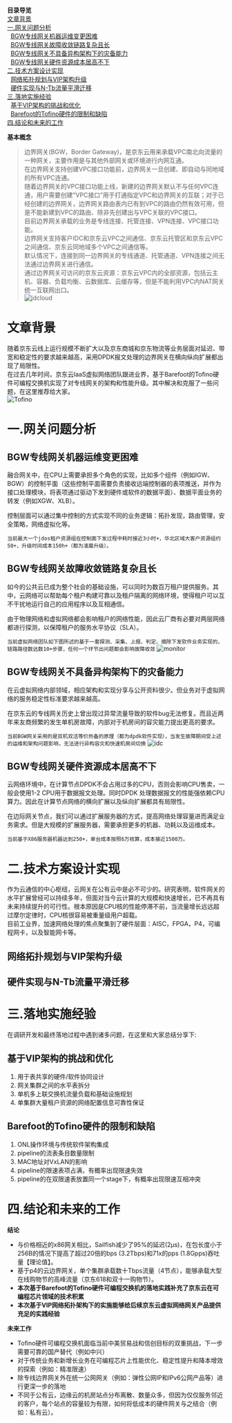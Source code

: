 **目录导览**  
  [文章背景](#文章背景)  
  [一.网关问题分析](#一.网关问题分析)  
  &nbsp;&nbsp;[BGW专线网关机器运维变更困难](#BGW专线网关机器运维变更困难)  
  &nbsp;&nbsp;[BGW专线网关故障收敛链路复杂且长](#BGW专线网关故障收敛链路复杂且长)  
  &nbsp;&nbsp;[BGW专线网关不具备异构架构下的灾备能力](#BGW专线网关不具备异构架构下的灾备能力)  
  &nbsp;&nbsp;[BGW专线网关硬件资源成本居高不下](#BGW专线网关硬件资源成本居高不下)  
  [二.技术方案设计实现](#二.技术方案设计实现)  
  &nbsp;&nbsp;[网络拓扑规划与VIP架构升级](#网络拓扑规划与VIP架构升级)  
  &nbsp;&nbsp;[硬件实现与N-Tb流量平滑迁移](#硬件实现与N-Tb流量平滑迁移)  
  [三.落地实施经验](#三.落地实施经验)  
  &nbsp;&nbsp;[基于VIP架构的挑战和优化](#基于VIP架构的挑战和优化)  
  &nbsp;&nbsp;[Barefoot的Tofino硬件的限制和缺陷](#Barefoot的Tofino硬件的限制和缺陷)  
  [四.结论和未来的工作](#四.结论和未来的工作)   




**基本概念**  
> 边界网关(BGW，Border Gateway)，是京东云用来承载VPC南北向流量的一种网关，主要作用是与其他外部网关或环境进行内网互通。  
> 在边界网关支持创建VPC接口功能前，边界网关一旦创建、即自动与同地域的所有VPC连通。  
> 随着边界网关的VPC接口功能上线，新建的边界网关默认不与任何VPC连通，用户需要创建"VPC接口”用于打通指定VPC和边界网关的互联；对于已经创建的边界网关，边界网关路由表内已有到VPC的路由仍然有效可用，但是不能新建到VPC的路由、除非先创建出与VPC关联的VPC接口。  
> 目前边界网关承载的业务是专线连接、托管连接、VPN连接、VPC接口功能。  
> 边界网关支持客户IDC和京东云VPC之间通信、京东云托管区和京东云VPC之间通信、京东云同地域多个VPC之间通信等。  
> 默认情况下，连接到同一边界网关的专线通道、托管通道、VPN连接之间无法通过边界网关进行通信。  
> 通过边界网关可访问的京东云资源：京东云VPC内的全部资源，包括云主机、容器、负载均衡、云数据库、云缓存等，但是不能利用VPC内NAT网关统一互联网出口。  
![jdcloud](pic/jdcloud.png)




# 文章背景
随着京东云线上运行规模不断扩大以及京东商城和京东物流等业务层面对延迟、带宽和稳定性的要求越来越高，采用DPDK报文处理的边界网关在横向纵向扩展都出现了局限性。  
在过去几年时间，京东云IaaS虚拟网络团队跟进业界，基于Barefoot的Tofino硬件可编程交换机实现了对专线网关的架构和性能升级。其中解决和克服了一些问题，在这里推荐给大家。  
![Tofino](pic/tofino.png)




# 一.网关问题分析
## BGW专线网关机器运维变更困难  
融合网关中，在CPU上需要承担多个角色的实现，比如多个组件（例如IGW、BGW）的控制平面（这些控制平面需要负责接收远端控制器的表项推送，并作为接口处理模块，将表项通过驱动下发到硬件或软件的数据平面）、数据平面业务的转发（例如XGW、XLB）。  

控制层面可以通过集中控制的方式实现不同的业务逻辑：拓扑发现，路由管理，安全策略，网络虚拟化等。  

`当前最大一个jdos租户资源组在控制面下发过程中耗时接近3小时+，华北区域大客户资源组约50+，升级时间成本150h+（都为凌晨升级）。`  


## BGW专线网关故障收敛链路复杂且长
如今的公共云已成为整个社会的基础设施，可以同时为数百万租户提供服务。其中，云网络可以帮助每个租户构建可靠以及租户隔离的网络环境，使得租户可以互不干扰地运行自己的应用程序以及互相通信。  

由于物理网络和虚拟网络都会影响租户的网络性能，因此云厂商有必要对两层网络都进行探测，以保障租户的服务水平协议（SLA）。

`当前虚拟网络团队如下图所述的基于一套探测、采集、上报、判定、摘除下发软件业务实现的，链路路径数达数10+步骤，任何一个环节出问题都会影响故障收敛`
![monitor](pic/monitor.png)

## BGW专线网关不具备异构架构下的灾备能力
在云虚拟网络内部领域，相应架构和实现分享与公开资料很少。但业务对于虚拟网络的服务稳定性标准要求越来越高。  

在京东云的专线网关历史上曾出现过异常流量导致的软件bug无法修复。而且近两年来友商频繁的发生单机房故障，内部对于机房间的容灾能力提出更高的要求。

`当前BGW网关采用的是双机双活等价热备的原理（都为dpdk软件实现），当发生故障期间受上述的运维和架构问题影响，无法进行异构容灾和快速机房间切换`
![idc](pic/idc.png)

## BGW专线网关硬件资源成本居高不下  
云网络环境中，在计算节点DPDK不会占用过多的CPU，否则会影响CPU售卖，一般会使用1-2 CPU用于数据报文处理。同时DPDK 处理数据报文的性能强依赖CPU算力。因此在计算节点网络的横向扩展以及纵向扩展都具有局限性。
  
在边际网关节点，我们可以通过扩展服务器的方式，提高网络处理容量进而满足业务需求。但是大规模的扩展服务器，需要承担更多的机器、功耗以及运维成本。 
  
`当前基于X86服务器机器达到250+，单台成本按照6万核算，成本接近1500万。`  




# 二.技术方案设计实现
作为云通信的中心枢纽，云网关在公有云中是必不可少的。研究表明，软件网关的水平扩展曾经可以持续多年，但面对当今云计算的大规模和快速增长，已不再具有未来持续提升的可行性。根本原因是CPU核的性能停滞不前，当流量增长远远超过摩尔定律时，CPU核很容易被重量级用户超载。  
目前工业界，加速网络处理的焦点聚集到了硬件层面：AISC，FPGA，P4，可编程网卡，以及智能网卡等。  
## 网络拓扑规划与VIP架构升级


## 硬件实现与N-Tb流量平滑迁移




# 三.落地实施经验
在调研开发和最终落地过程中遇到诸多问题，在这里和大家总结分享下:
## 基于VIP架构的挑战和优化
1. 用于表共享的硬件/软件协同设计
2. 网关集群之间的水平表拆分
3. 单机多上联交换机流量负载和基础设施规划
4. 单集群大量租户资源的网络配置信息可靠性保证


## Barefoot的Tofino硬件的限制和缺陷
1. ONL操作环境与传统软件架构集成
2. pipeline的流表条目数量限制
3. MAC地址对VxLAN的影响
4. pipeline的限速表项占满，有概率出现限速失效
5. pipeline的在双限速表放置同一个stage下，有概率出现限速互相冲突




# 四.结论和未来的工作
**结论**  
* 与价格相近的x86网关相比，Sailfish减少了95%的延迟(2µs)，在包长度小于256B的情况下提高了超过20倍的bps (3.2Tbps)和71x的pps (1.8Gpps)吞吐量【理论值】。
* 基于p4的云边界网关，单个集群承载数十Tbps流量（4节点），能够承载大型在线购物节的高峰流量（京东618和双十一购物节）。
* **本次基于Barefoot的Tofino硬件可编程交换机的落地实践补充了京东云在可编程芯片领域的技术积累**  
* **本次基于VIP网络拓扑架构下的实施能够给后续京东云虚拟网络网关产品提供充足的实践经验**  


**未来工作**  
* Tofino硬件可编程交换机面临当前中美贸易战和信创目标的双重挑战，下一步需要可靠的国产替代（例如中兴）
* 对于传统业务和新增长业务在可编程芯片上性能优化、稳定性提升和降本增效的探索（例如：精准限速）
* 除专线边界网关外在统一公网网关（例如：弹性公网IP和IPv6公网产品等）进行更深一步的落地  
* 不同于公有云，边缘云的机房站点分布离散、数量众多，但因为仅仅服务邻近的客户，每个站点的容量较为有限，如何将低成本的硬件网关与之结合（例如：私有云）。